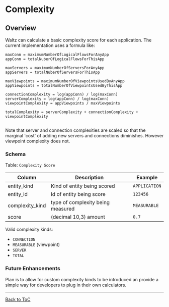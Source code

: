 # Complexity


## Overview

Waltz can calculate a basic complexity score for each application.  The current 
implementation uses a formula like:

```
maxConn = maximumNumberOfLogicalFlowsForAnyApp
appConn = totalNuberOfLogicalFlowsForThisApp

maxServers = maximumNumberOfServersForAnyApp
appServers = totalNuberOfServersForThisApp

maxViewpoints = maximumNumberOfViewpointsUsedByAnyApp
appViewpoints = totalNumberOfViewpointsUsedByThisApp

connectionComplexity = log(appConn) / log(maxConn)
serverComplexity = log(appConn) / log(maxConn)
viewpointComplexity = appViewpoints / maxViewpoints
            
totalComplexity = serverComplexity + connectionComplexity + viewpointComplexity
            
```

Note that server and connection complexities are scaled so that the marginal 'cost' of 
adding new servers and connections diminishes.  However viewpoint complexity does not.




### Schema

Table: `Complexity Score`

|Column|Description|Example|
|---|---|---|
| entity_kind | Kind of entity being scored | `APPLICATION` |
| entity_id | Id of entity being score | `123456` |
| complexity_kind | type of complexity being measured | `MEASURABLE` |
| score | (decimal 10,3) amount |  `0.7` |


Valid complexity kinds:

- `CONNECTION`
- `MEASURABLE` (viewpoint)
- `SERVER`
- `TOTAL`


### Future Enhancements

Plan is to allow for custom complexity kinds to be introduced an provide a simple 
way for developers to plug in their own calculators.


---
[Back to ToC](../README.md)